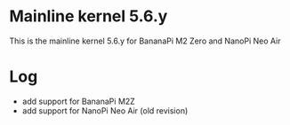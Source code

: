 # Mainline kernel 5.6.y

This is the mainline kernel 5.6.y for BananaPi M2 Zero and NanoPi Neo Air

# Log
* add support for BananaPi M2Z
* add support for NanoPi Neo Air (old revision)
